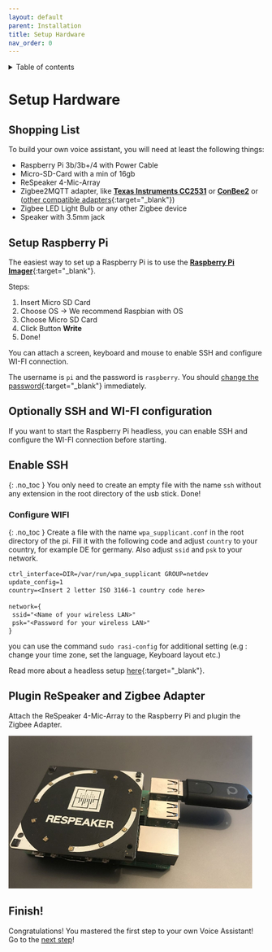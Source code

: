 ```yaml
---
layout: default
parent: Installation
title: Setup Hardware
nav_order: 0
---
```


<details close markdown="block">
  <summary>
    Table of contents
  </summary>
  {: .text-delta }
1. TOC
{:toc}
</details>

# Setup Hardware

## Shopping List

To build your own voice assistant, you will need at least the following things:

* Raspberry Pi 3b/3b+/4 with Power Cable
* Micro-SD-Card with a min of 16gb
* ReSpeaker 4-Mic-Array
* Zigbee2MQTT adapter, like [**Texas Instruments CC2531**](/pages/knowledge/zigbee/cc2531) or [**ConBee2**](/pages/knowledge/zigbee/conbee2)
  or ([other compatible adapters](https://www.zigbee2mqtt.io/information/supported_adapters){:target="_blank"})
* Zigbee LED Light Bulb or any other Zigbee device
* Speaker with 3.5mm jack

## Setup Raspberry Pi

The easiest way to set up a Raspberry Pi is to use the 
[**Raspberry Pi Imager**](https://www.raspberrypi.org/software/){:target="_blank"}.

Steps:
1. Insert Micro SD Card
2. Choose OS -> We recommend Raspbian with OS
3. Choose Micro SD Card
4. Click Button **Write**
5. Done!

You can attach a screen, keyboard and mouse to enable SSH and configure WI-FI connection.

The username is ``pi`` and the password is ``raspberry``. 
You should [change the password](https://www.raspberrypi.org/documentation/linux/usage/users.md){:target="_blank"} 
immediately.

## Optionally SSH and WI-FI configuration

If you want to start the Raspberry Pi headless, you can enable SSH and configure the WI-FI connection before starting.

## Enable SSH
{: .no_toc }
You only need to create an empty file with the name `ssh` without any extension in the root directory of the usb stick.
Done!

### Configure WIFI
{: .no_toc }
Create a file with the name `wpa_supplicant.conf` in the root directory of the pi. Fill it with the following code
and adjust `country` to your country, for example DE for germany. 
Also adjust `ssid` and `psk` to your network. 

```
ctrl_interface=DIR=/var/run/wpa_supplicant GROUP=netdev
update_config=1
country=<Insert 2 letter ISO 3166-1 country code here>

network={
 ssid="<Name of your wireless LAN>"
 psk="<Password for your wireless LAN>"
}
```
you can use the command `sudo rasi-config` for additional setting (e.g : change your time zone, set the language, 
Keyboard layout etc.)

Read more about a headless setup 
[here](https://www.raspberrypi.org/documentation/configuration/wireless/headless.md){:target="_blank"}.

## Plugin ReSpeaker and Zigbee Adapter
Attach the ReSpeaker 4-Mic-Array to the Raspberry Pi and plugin the Zigbee Adapter.

![Raspberry Pi with ReSpeaker and ConBee2](../../assets/rpi_respeaker_conbee2.jpg)


## Finish!
Congratulations! You mastered the first step to your own Voice Assistant! 
Go to the [next step](/pages/installation/auto-installation)!
 


